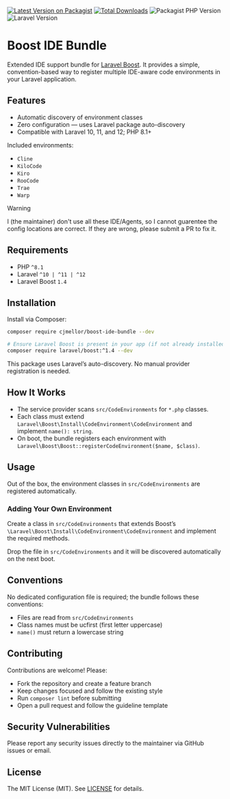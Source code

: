 [![Latest Version on Packagist](https://img.shields.io/packagist/v/cjmellor/boost-ide-bundle?color=rgb%2856%20189%20248%29&label=release&style=for-the-badge)](https://packagist.org/packages/cjmellor/boost-ide-bundle)
[![Total Downloads](https://img.shields.io/packagist/dt/cjmellor/boost-ide-bundle.svg?color=rgb%28249%20115%2022%29&style=for-the-badge)](https://packagist.org/packages/cjmellor/boost-ide-bundle)
![Packagist PHP Version](https://img.shields.io/packagist/dependency-v/cjmellor/boost-ide-bundle/php?color=rgb%28165%20180%20252%29&logo=php&logoColor=rgb%28165%20180%20252%29&style=for-the-badge)
![Laravel Version](https://img.shields.io/badge/laravel-10%20%E2%80%93%2012-rgb(235%2068%2050)?style=for-the-badge&logo=laravel)

# Boost IDE Bundle

Extended IDE support bundle for [Laravel Boost](https://github.com/laravel/boost). It provides a simple, convention-based way to register multiple IDE-aware code environments in your Laravel application.

## Features

- Automatic discovery of environment classes
- Zero configuration — uses Laravel package auto-discovery
- Compatible with Laravel 10, 11, and 12; PHP 8.1+

Included environments:

- `Cline`
- `KiloCode`
- `Kiro`
- `RooCode`
- `Trae`
- `Warp`

> [!WARNING]
> I (the maintainer) don't use all these IDE/Agents, so I cannot guarentee the config locations are correct. If they are wrong, please submit a PR to fix it.

## Requirements

- PHP `^8.1`
- Laravel `^10 | ^11 | ^12`
- Laravel Boost `1.4`

## Installation

Install via Composer:

```bash
composer require cjmellor/boost-ide-bundle --dev

# Ensure Laravel Boost is present in your app (if not already installed)
composer require laravel/boost:^1.4 --dev
```

This package uses Laravel’s auto-discovery. No manual provider registration is needed.

## How It Works

- The service provider scans `src/CodeEnvironments` for `*.php` classes.
- Each class must extend `Laravel\Boost\Install\CodeEnvironment\CodeEnvironment` and implement `name(): string`.
- On boot, the bundle registers each environment with `Laravel\Boost\Boost::registerCodeEnvironment($name, $class)`.

## Usage

Out of the box, the environment classes in `src/CodeEnvironments` are registered automatically.

### Adding Your Own Environment

Create a class in `src/CodeEnvironments` that extends Boost’s `\Laravel\Boost\Install\CodeEnvironment\CodeEnvironment` and implement the required methods.

Drop the file in `src/CodeEnvironments` and it will be discovered automatically on the next boot.

## Conventions

No dedicated configuration file is required; the bundle follows these conventions:

- Files are read from `src/CodeEnvironments`
- Class names must be ucfirst (first letter uppercase)
- `name()` must return a lowercase string

## Contributing

Contributions are welcome! Please:

- Fork the repository and create a feature branch
- Keep changes focused and follow the existing style
- Run `composer lint` before submitting
- Open a pull request and follow the guideline template

## Security Vulnerabilities

Please report any security issues directly to the maintainer via GitHub issues or email.

## License

The MIT License (MIT). See [LICENSE](LICENSE) for details.
